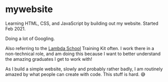 # mywebsite
Learning HTML, CSS, and JavaScript by building out my website. Started Feb 2021. 

Doing a lot of Googling. 

Also referring to the [Lambda School](https://lambdaschool.com/) Training Kit often. I work there in a non-technical role, and am doing this because I want to better understand the amazing graduates I get to work with! 

As I build a simple website, slowly and probably rather badly, I am routinely amazed by what people can create with code. This stuff is hard. :sweat_smile:
